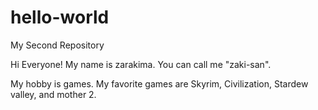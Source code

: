 # hello-world
My Second Repository

Hi Everyone! My name is zarakima.
You can call me "zaki-san".

My hobby is games.
My favorite games are Skyrim, Civilization, Stardew valley, and mother 2. 

